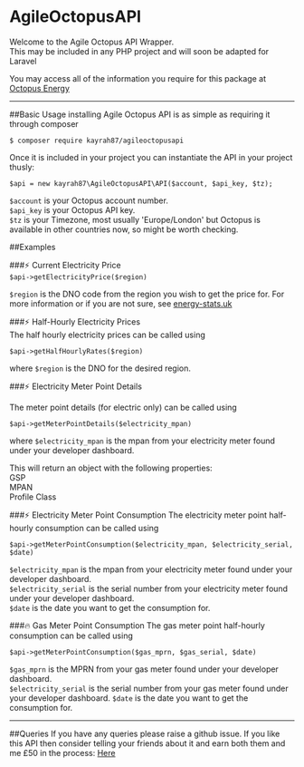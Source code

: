 # AgileOctopusAPI
Welcome to the Agile Octopus API Wrapper.<br>
This may be included in any PHP project and will soon be adapted for Laravel

You may access all of the information you require for this package at [Octopus Energy]('https://octopus.energy/dashboard/developer')

---

##Basic Usage
installing Agile Octopus API is as simple as requiring it through composer

`$ composer require kayrah87/agileoctopusapi`

Once it is included in your project you can instantiate the API in your project thusly:

`$api = new kayrah87\AgileOctopusAPI\API($account, $api_key, $tz);`

`$account` is your Octopus account number.<br>
`$api_key` is your Octopus API key.<br>
`$tz` is your Timezone, most usually 'Europe/London' but Octopus is available in other countries now, so might be worth checking.

##Examples

###⚡ Current Electricity Price<br>
`$api->getElectricityPrice($region)`

`$region` is the DNO code from the region you wish to get the price for. For more information or if you are not sure, see [energy-stats.uk](https://www.energy-stats.uk/dno-region-codes-explained/)

###⚡ Half-Hourly Electricity Prices<br>
The half hourly electricity prices can be called using

`$api->getHalfHourlyRates($region)`

where `$region` is the DNO for the desired region.

###⚡ Electricity Meter Point Details

The meter point details (for electric only) can be called using

`$api->getMeterPointDetails($electricity_mpan)`

where `$electricity_mpan` is the mpan from your electricity meter found under your developer dashboard.

This will return an object with the following properties:<br>
GSP<br>
MPAN<br>
Profile Class

###⚡ Electricity Meter Point Consumption
The electricity meter point half-hourly consumption can be called using

`$api->getMeterPointConsumption($electricity_mpan, $electricity_serial, $date)`

`$electricity_mpan` is the mpan from your electricity meter found under your developer dashboard.<br>
`$electricity_serial` is the serial number from your electricity meter found under your developer dashboard.<br>
`$date` is the date you want to get the consumption for.

###🔥 Gas Meter Point Consumption
The gas meter point half-hourly consumption can be called using

`$api->getMeterPointConsumption($gas_mprn, $gas_serial, $date)`

`$gas_mprn` is the MPRN from your gas meter found under your developer dashboard.<br>
`$electricity_serial` is the serial number from your gas meter found under your developer dashboard.
`$date` is the date you want to get the consumption for.

---

##Queries
If you have any queries please raise a github issue.
If you like this API then consider telling your friends about it and earn both them and me £50 in the process:
[Here](https://share.octopus.energy/blue-rook-804)
